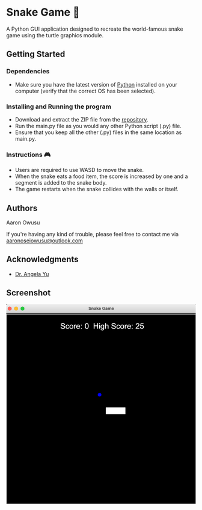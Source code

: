 # Snake Game 🐍

A Python GUI application designed to recreate the world-famous snake game using the turtle graphics module.


## Getting Started

### Dependencies

* Make sure you have the latest version of [Python](https://www.python.org/downloads/) installed on your computer (verify that the correct OS has been selected). 


### Installing and Running the program

* Download and extract the ZIP file from the [repository](https://github.com/aaronowusu/snake_game.git).
* Run the main.py file as you would any other Python script (.py) file.
* Ensure that you keep all the other (.py) files in the same location as main.py.

### Instructions 🎮

* Users are required to use WASD to move the snake.
* When the snake eats a food item, the score is increased by one and a segment is added to the snake body.
* The game restarts when the snake collides with the walls or itself.


## Authors

Aaron Owusu

If you're having any kind of trouble, please feel free to contact me via aaronoseiowusu@outlook.com

## Acknowledgments
* [Dr. Angela Yu](https://twitter.com/yu_angela?lang=en)

## Screenshot
![Screenshot](Gameplay.png)
